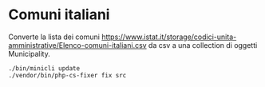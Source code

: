 # Comuni italiani

Converte la lista dei comuni https://www.istat.it/storage/codici-unita-amministrative/Elenco-comuni-italiani.csv 
da csv a una collection di oggetti Municipality.


```console
./bin/minicli update
./vendor/bin/php-cs-fixer fix src
```
